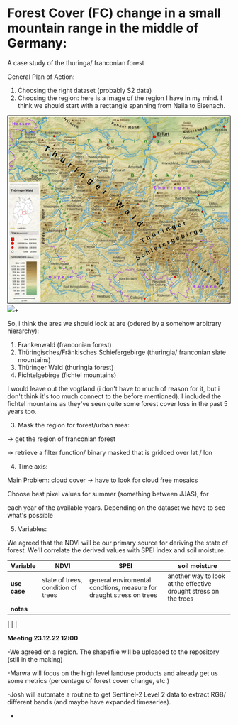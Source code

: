 # Forest Cover (FC) change in a small mountain range in the middle of Germany:

A case study of the thuringa/ franconian forest

General Plan of Action:

1. Choosing the right dataset (probably S2 data)
2. Choosing the region: here is a image of the region I have in my mind. I think we should start with a rectangle spanning from Naila to Eisenach.

 ![](./Images/map1.png) ![](./Images/map2.png)+ 


So, i think the ares we should look at are (odered by a somehow arbitrary hierarchy):

1. Frankenwald (franconian forest)
2. Thüringisches/Fränkisches Schiefergebirge (thuringia/ franconian slate mountains)
3. Thüringer Wald (thuringia forest)
4. Fichtelgebirge (fichtel mountains)

I would leave out the vogtland (i don't have to much of reason for it, but i don't think it's too much connect to the before mentioned). I included the fichtel mountains as they've seen quite some forest cover loss in the past 5 years too.

3. Mask the region for forest/urban area:

→ get the region of franconian forest

→ retrieve a filter function/ binary masked that is gridded over lat / lon

4. Time axis:

Main Problem: cloud cover → have to look for cloud free mosaics

Choose best pixel values for summer (something between JJAS), for

each year of the available years. Depending on the dataset we have to see what's possible

5. Variables:

We agreed that the NDVI will be our primary source for deriving the state of forest. We'll correlate the derived values with SPEI index and soil moisture.

| **Variable** | NDVI | SPEI | soil moisture |
| --- | --- | --- | --- |
| **use case** | state of trees, condition of trees | general enviromental condtions, measure for draught stress on trees | another way to look at the effective drought stress on the trees |
| **notes** |
 |
 |
 |

**Meeting 23.12.22 12:00**

-We agreed on a region. The shapefile will be uploaded to the repository (still in the making)

-Marwa will focus on the high level landuse products and already get us some metrics (percentage of forest cover change, etc.)

-Josh will automate a routine to get Sentinel-2 Level 2 data to extract RGB/ different bands (and maybe have expanded timeseries).

-
